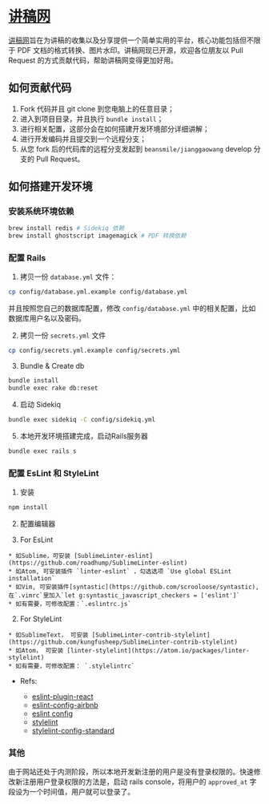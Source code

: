 [讲稿网](http://jianggaowang.com/)
=================================

[讲稿网](http://jianggaowang.com/)旨在为讲稿的收集以及分享提供一个简单实用的平台，核心功能包括但不限于 PDF 文档的格式转换、图片水印。讲稿网现已开源，欢迎各位朋友以 Pull Request 的方式贡献代码，帮助讲稿网变得更加好用。

## 如何贡献代码

1. Fork 代码并且 git clone 到您电脑上的任意目录；
2. 进入到项目目录，并且执行 `bundle install`；
3. 进行相关配置，这部分会在如何搭建开发环境部分详细讲解；
4. 进行开发编码并且提交到一个远程分支；
5. 从您 fork 后的代码库的远程分支发起到 `beansmile/jianggaowang` develop 分支的 Pull Request。

## 如何搭建开发环境

### 安装系统环境依赖

```sh
brew install redis # Sidekiq 依赖
brew install ghostscript imagemagick # PDF 转换依赖
```

### 配置 Rails

1. 拷贝一份 `database.yml` 文件：
  ```sh
  cp config/database.yml.example config/database.yml
  ```
并且按照您自己的数据库配置，修改 `config/database.yml` 中的相关配置，比如数据库用户名以及密码。

2. 拷贝一份 `secrets.yml` 文件
  ```sh
  cp config/secrets.yml.example config/secrets.yml
  ```

3. Bundle & Create db
  ```sh
  bundle install
  bundle exec rake db:reset
  ```

4. 启动 Sidekiq
  ```sh
  bundle exec sidekiq -C config/sidekiq.yml
  ```

5. 本地开发环境搭建完成，启动Rails服务器
  ```sh
  bundle exec rails s
  ```

### 配置 EsLint 和 StyleLint

1. 安装

```sh
npm install
```

2. 配置编辑器

  1. For EsLint
  
    * 如Sublime，可安装 [SublimeLinter-eslint](https://github.com/roadhump/SublimeLinter-eslint)
    * 如Atom, 可安装插件 `linter-eslint` ，勾选选项 `Use global ESLint installation`
    * 如Vim, 可安装插件[syntastic](https://github.com/scrooloose/syntastic), 在`.vimrc`里加入`let g:syntastic_javascript_checkers = ['eslint']`
    * 如有需要，可修改配置：`.eslintrc.js`

  2. For StyleLint
  
    * 如SublimeText， 可安装 [SublimeLinter-contrib-stylelint](https://github.com/kungfusheep/SublimeLinter-contrib-stylelint)
    * 如Atom， 可安装 [linter-stylelint](https://atom.io/packages/linter-stylelint)
    * 如有需要，可修改配置： `.stylelintrc`

* Refs:

  - [eslint-plugin-react](https://github.com/yannickcr/eslint-plugin-react/tree/master/docs/rules)
  - [eslint-config-airbnb](https://github.com/airbnb/javascript/tree/master/packages/eslint-config-airbnb/rules)
  - [eslint config](http://eslint.org/docs/user-guide/configuring)
  - [stylelint](https://github.com/stylelint/stylelint)
  - [stylelint-config-standard](https://github.com/stylelint/stylelint-config-standard)


### 其他

由于网站还处于内测阶段，所以本地开发新注册的用户是没有登录权限的。快速修改新注册用户登录权限的方法是，启动 rails console，将用户的 `approved_at` 字段设为一个时间值，用户就可以登录了。
